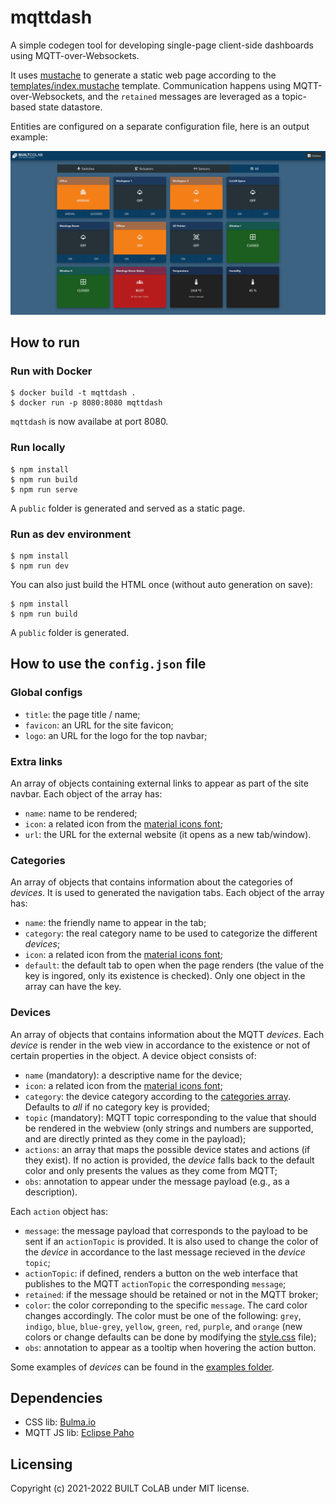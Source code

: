 # mqttdash

A simple codegen tool for developing single-page client-side dashboards using MQTT-over-Websockets.

It uses [mustache](https://mustache.github.io/) to generate a static web page according to the [templates/index.mustache](templates/index.mustache) template.
Communication happens using MQTT-over-Websockets, and the `retained` messages are leveraged as a topic-based state datastore.

Entities are configured on a separate configuration file, here is an output example:

![docs/index](docs/index.png)

## How to run

### Run with Docker

```
$ docker build -t mqttdash .
$ docker run -p 8080:8080 mqttdash
```

`mqttdash` is now availabe at port 8080.

### Run locally

```
$ npm install
$ npm run build
$ npm run serve
```

A `public` folder is generated and served as a static page.

### Run as dev environment

```
$ npm install
$ npm run dev
```

You can also just build the HTML once (without auto generation on save):

```
$ npm install
$ npm run build
```

A `public` folder is generated.

## How to use the `config.json` file

### Global configs

- `title`: the page title / name;
- `favicon`: an URL for the site favicon;
- `logo`: an URL for the logo for the top navbar;

### Extra links

An array of objects containing external links to appear as part of the site navbar. Each object of the array has:

- `name`: name to be rendered;
- `icon`: a related icon from the [material icons font](https://fonts.google.com/icons?selected=Material+Icons);
- `url`: the URL for the external website (it opens as a new tab/window).

### Categories

An array of objects that contains information about the categories of _devices_. It is used to generated the navigation tabs. Each object of the array has:

- `name`: the friendly name to appear in the tab;
- `category`: the real category name to be used to categorize the different _devices_;
- `icon`: a related icon from the [material icons font](https://fonts.google.com/icons?selected=Material+Icons);
- `default`: the default tab to open when the page renders (the value of the key is ingored, only its existence is checked). Only one object in the array can have the key.

### Devices

An array of objects that contains information about the MQTT _devices_. Each _device_ is render in the web view in accordance to the existence or not of certain properties in the object. A device object consists of:

- `name` (mandatory): a descriptive name for the device;
- `icon`: a related icon from the [material icons font](https://fonts.google.com/icons?selected=Material+Icons);
- `category`: the device category according to the [categories array](#categories). Defaults to _all_ if no category key is provided;
- `topic` (mandatory): MQTT topic corresponding to the value that should be rendered in the webview (only strings and numbers are supported, and are directly printed as they come in the payload);
- `actions`: an array that maps the possible device states and actions (if they exist). If no action is provided, the _device_ falls back to the default color and only presents the values as they come from MQTT;
- `obs`: annotation to appear under the message payload (e.g., as a description).

Each `action` object has:

- `message`: the message payload that corresponds to the payload to be sent if an `actionTopic` is provided. It is also used to change the color of the _device_ in accordance to the last message recieved in the _device_ `topic`;
- `actionTopic`: if defined, renders a button on the web interface that publishes to the MQTT `actionTopic` the corresponding `message`;
- `retained`: if the message should be retained or not in the MQTT broker;
- `color`: the color correponding to the specific `message`. The card color changes accordingly. The color must be one of the following: `grey`, `indigo`, `blue`, `blue-grey`, `yellow`, `green`, `red`, `purple`, and `orange` (new colors or change defaults can be done by modifying the [style.css](style.css) file);
- `obs`: annotation to appear as a tooltip when hovering the action button.

Some examples of _devices_ can be found in the [examples folder](examples).

## Dependencies

- CSS lib: [Bulma.io](https://bulma.io/)
- MQTT JS lib: [Eclipse Paho](https://www.eclipse.org/paho/)

## Licensing

Copyright (c) 2021-2022 BUILT CoLAB under MIT license.
